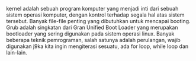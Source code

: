 kernel adalah sebuah program komputer yang menjadi inti dari sebuah sistem operasi komputer, dengan kontrol terhadap segala hal atas sistem tersebut. Banyak file-file penting yang dibutuhkan untuk mencapai booting. Grub adalah singkatan dari Gran Unified Boot Loader yang merupakan bootloader yang sering digunakan pada sistem operasi linux. Banyak beberapa teknik pemrograman, salah satunya adalah perulangan, wajib digunakan j9ka kita ingin mengiterasi sesuatu,  ada for loop, while loop dan lain-lain. 
